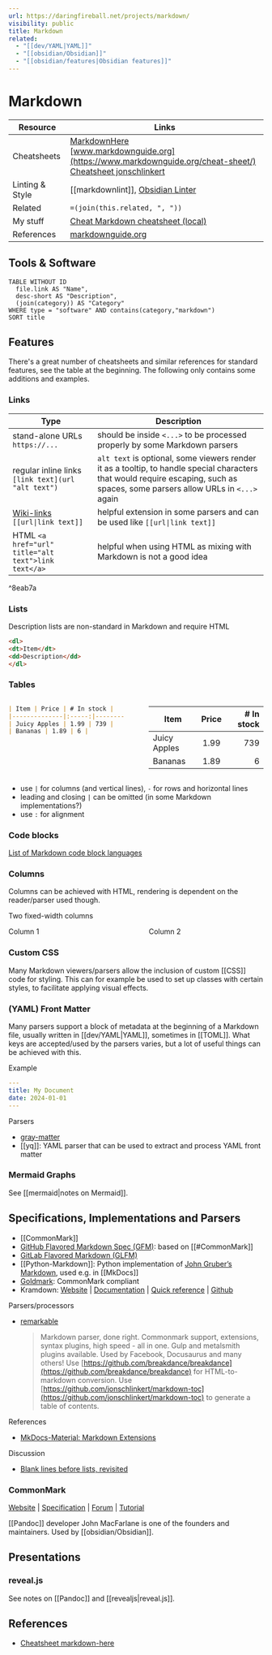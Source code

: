 ```yaml
---
url: https://daringfireball.net/projects/markdown/
visibility: public
title: Markdown
related:
  - "[[dev/YAML|YAML]]"
  - "[[obsidian/Obsidian]]"
  - "[[obsidian/features|Obsidian features]]"
---
```


# Markdown

| Resource | Links |
| ---- | ---- |
| Cheatsheets | [MarkdownHere](https://github.com/adam-p/markdown-here/wiki/Markdown-Cheatsheet)<br>[www.markdownguide.org](https://www.markdownguide.org/cheat-sheet/)<br>[Cheatsheet jonschlinkert] |
| Linting & Style | [[markdownlint]], [Obsidian Linter](Obsidian.md#^f0ca06) |
| Related | `=(join(this.related, ", "))` |
| My stuff | [Cheat Markdown cheatsheet (local)](file://.config/cheat/cheatsheets/personal/markdown) |
| References | [markdownguide.org] |

## Tools & Software

```dataview
TABLE WITHOUT ID
  file.link AS "Name",
  desc-short AS "Description",
  (join(category)) AS "Category"
WHERE type = "software" AND contains(category,"markdown")
SORT title
```

## Features

There's a great number of cheatsheets and similar references for standard features, see the table at the beginning. The following only contains some additions and examples.

### Links

| Type                           | Description |
| ------------------------------ | ----------- |
| stand-alone URLs `https://...` |  should be inside `<...>` to be processed properly by some Markdown parsers |
| regular inline links `[link text](url "alt text")` | `alt text` is optional, some viewers render it as a tooltip, to handle special characters that would require escaping, such as spaces, some parsers allow URLs in `<...>` again |
| [Wiki-links] `[[url\|link text]]` | helpful extension in some parsers and can be used like `[[url\|link text]]`
| HTML `<a href="url" title="alt text">link text</a>` | helpful when using HTML as mixing with Markdown is not a good idea |

^8eab7a

### Lists

Description lists are non-standard in Markdown and require HTML

```html
<dl>
<dt>Item</dt>
<dd>Description</dd>
</dl>
```

### Tables

<div style="display: flex; justify-content: space-between; width: 100%">
<div style="width: 45%">

```markdown
| Item | Price | # In stock |
|--------------|:-----:|-----------:|
| Juicy Apples | 1.99 | 739 |
| Bananas | 1.89 | 6 |
```

</div>
<div style="width: 45%">

| Item | Price | # In stock |
|--------------|:-----:|-----------:|
| Juicy Apples | 1.99 | 739 |
| Bananas | 1.89 | 6 |
</div>
</div>

- use `|` for columns (and vertical lines), `-` for rows and horizontal lines
- leading and closing `|` can be omitted (in some Markdown implementations?)
- use `:` for alignment

### Code blocks

[List of Markdown code block languages](https://markdown.land/markdown-code-block)

### Columns

Columns can be achieved with HTML, rendering is dependent on the reader/parser used though.

Two fixed-width columns
<div style="display: flex; justify-content: space-between; width: 100%">
<div style="width: 45%">
Column 1
</div>
<div style="width: 45%">
Column 2
</div>
</div>

### Custom CSS

Many Markdown viewers/parsers allow the inclusion of custom [[CSS]] code for styling. This can for example be used to set up classes with certain styles, to facilitate applying visual effects.


### (YAML) Front Matter

Many parsers support a block of metadata at the beginning of a Markdown file, usually written in [[dev/YAML|YAML]], sometimes in [[TOML]]. What keys are accepted/used by the parsers varies, but a lot of useful things can be achieved with this.

Example

```yaml
---
title: My Document
date: 2024-01-01
---
```

Parsers

- [gray-matter](https://github.com/jonschlinkert/gray-matter)
- [[yq]]: YAML parser that can be used to extract and process YAML front matter

### Mermaid Graphs

See [[mermaid|notes on Mermaid]].


## Specifications, Implementations and Parsers

- [[CommonMark]]
- [GitHub Flavored Markdown Spec (GFM)](https://github.github.com/gfm/): based on [[#CommonMark]]
- [GitLab Flavored Markdown (GLFM)](https://docs.gitlab.com/ee/user/markdown.html)
- [[Python-Markdown]]: Python implementation of [John Gruber’s Markdown](https://daringfireball.net/projects/markdown/), used e.g. in [[MkDocs]]
- [Goldmark](https://github.com/yuin/goldmark/): CommonMark compliant
- Kramdown: [Website](https://kramdown.gettalong.org/) | [Documentation](https://kramdown.gettalong.org/documentation.html) | [Quick reference](https://kramdown.gettalong.org/quickref.html) | [Github](https://github.com/gettalong/kramdown)

Parsers/processors

- [remarkable](https://github.com/jonschlinkert/remarkable)
  > Markdown parser, done right. Commonmark support, extensions, syntax plugins, high speed - all in one. Gulp and metalsmith plugins available. Used by Facebook, Docusaurus and many others! Use [https://github.com/breakdance/breakdance](https://github.com/breakdance/breakdance) for HTML-to-markdown conversion. Use [https://github.com/jonschlinkert/markdown-toc](https://github.com/jonschlinkert/markdown-toc) to generate a table of contents.

References

- [MkDocs-Material: Markdown Extensions](https://squidfunk.github.io/mkdocs-material/setup/extensions/?h=exten)

Discussion

- [Blank lines before lists, revisited](https://talk.commonmark.org/t/blank-lines-before-lists-revisited/1990/5)


### CommonMark

[Website](http://commonmark.org/) | [Specification](https://spec.commonmark.org/0.30/) | [Forum](https://talk.commonmark.org/) | [Tutorial](https://commonmark.org/help/tutorial/)

[[Pandoc]] developer John MacFarlane is one of the founders and maintainers. Used by [[obsidian/Obsidian]].


## Presentations

### reveal.js

See notes on [[Pandoc]] and [[revealjs|reveal.js]].


## References

- [Cheatsheet markdown-here]

[Cheatsheet jonschlinkert]: <https://gist.github.com/jonschlinkert/5854601>
[Cheatsheet markdown-here]: <https://github.com/adam-p/markdown-here/wiki/Markdown-Cheatsheet>
[markdownguide.org]: <https://www.markdownguide.org>
[Wiki-links]: <https://python-markdown.github.io/extensions/wikilinks/>
